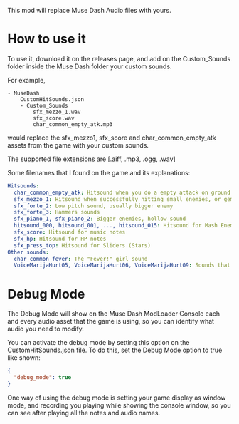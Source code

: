 
This mod will replace Muse Dash Audio files with yours.

# How to use it
To use it, download it on the releases page, and add on the Custom_Sounds folder inside the Muse Dash folder your custom sounds.

For example,
```
- MuseDash
    CustomHitSounds.json
    - Custom_Sounds
        sfx_mezzo_1.wav
        sfx_score.wav
        char_common_empty_atk.mp3
```
would replace the sfx_mezzo1, sfx_score and char_common_empty_atk assets from the game with your custom sounds.

The supported file extensions are [.aiff, .mp3, .ogg, .wav]

Some filenames that I found on the game and its explanations:

```yaml
Hitsounds:
  char_common_empty_atk: Hitsound when you do a empty attack on ground
  sfx_mezzo_1: Hitsound when successfully hitting small enemies, or geminis.
  sfx_forte_2: Low pitch sound, usually bigger enemy
  sfx_forte_3: Hammers sounds
  sfx_piano_1, sfx_piano_2: Bigger enemies, hollow sound
  hitsound_000, hitsound_001, ..., hitsound_015: Hitsound for Mash Enemies,  you advance on each audio the more you hit.
  sfx_score: Hitsound for music notes
  sfx_hp: Hitsound for HP notes
  sfx_press_top: Hitsound for Sliders (Stars)
Other sounds:
  char_common_fever: The "Fever!" girl sound
  VoiceMarijaHurt05, VoiceMarijaHurt06, VoiceMarijaHurt09: Sounds that Marija makes when hurt 
```

# Debug Mode
The Debug Mode will show on the Muse Dash ModLoader Console each and every audio asset that the game is using, so you can identify what audio you need to modify.

You can activate the debug mode by setting this option on the CustomHitSounds.json file.
To do this, set the Debug Mode option to true like shown:
```json
{
  "debug_mode": true
}
```

One way of using the debug mode is setting your game display as window mode, and recording you playing while showing the console window, so you can see after playing all the notes and audio names.


